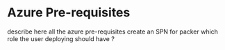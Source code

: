 # Azure Pre-requisites
describe here all the azure pre-requisites
create an SPN for packer
which role the user deploying should have ?
